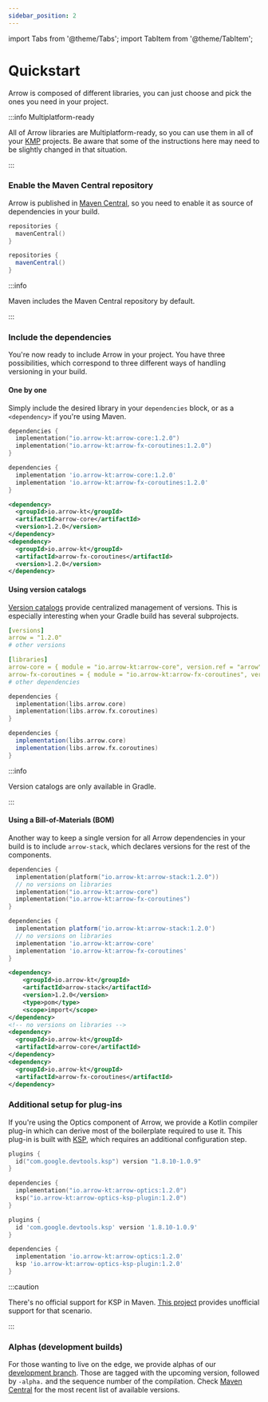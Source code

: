 ```yaml
---
sidebar_position: 2
---
```


import Tabs from '@theme/Tabs';
import TabItem from '@theme/TabItem';

# Quickstart

Arrow is composed of different libraries, you can just choose and pick the ones
you need in your project.

:::info Multiplatform-ready

All of Arrow libraries are Multiplatform-ready, so you can use them in all of your
[KMP](https://kotlinlang.org/docs/multiplatform.html) projects. Be aware that
some of the instructions here may need to be slightly changed in that situation.

:::

### Enable the Maven Central repository

Arrow is published in [Maven Central](https://search.maven.org/), so you need to
enable it as source of dependencies in your build.

<Tabs groupId="build">
  <TabItem value="gradleKotlin" label="Gradle (Kotlin)">

  ```kotlin
  repositories {
    mavenCentral()
  }
  ```

  </TabItem>
  <TabItem value="gradleGroovy" label="Gradle (Groovy)">

  ```groovy
  repositories {
    mavenCentral()
  }
  ```

  </TabItem>
  <TabItem value="maven" label="Maven">

:::info
  
Maven includes the Maven Central repository by default.

:::

  </TabItem>
</Tabs>

### Include the dependencies

You're now ready to include Arrow in your project. You have three possibilities,
which correspond to three different ways of handling versioning in your build.

#### One by one

Simply include the desired library in your `dependencies` block, or as a
`<dependency>` if you're using Maven.

<Tabs groupId="build">
<TabItem value="gradleKotlin" label="Gradle (Kotlin)">

```kotlin
dependencies {
  implementation("io.arrow-kt:arrow-core:1.2.0")
  implementation("io.arrow-kt:arrow-fx-coroutines:1.2.0")
}
```

</TabItem>
<TabItem value="gradleGroovy" label="Gradle (Groovy)">

```groovy
dependencies {
  implementation 'io.arrow-kt:arrow-core:1.2.0'
  implementation 'io.arrow-kt:arrow-fx-coroutines:1.2.0'
}
```

</TabItem>
<TabItem value="maven" label="Maven">


```xml
<dependency>
  <groupId>io.arrow-kt</groupId>
  <artifactId>arrow-core</artifactId>
  <version>1.2.0</version>
</dependency>
<dependency>
  <groupId>io.arrow-kt</groupId>
  <artifactId>arrow-fx-coroutines</artifactId>
  <version>1.2.0</version>
</dependency>
```

</TabItem>
</Tabs>

#### Using version catalogs

[Version catalogs](https://docs.gradle.org/current/userguide/platforms.html)
provide centralized management of versions. This is especially interesting when
your Gradle build has several subprojects.

<Tabs groupId="build">

<TabItem value="gradleToml" label="libs.version.toml (Common)">

```yaml
[versions]
arrow = "1.2.0"
# other versions

[libraries]
arrow-core = { module = "io.arrow-kt:arrow-core", version.ref = "arrow" }
arrow-fx-coroutines = { module = "io.arrow-kt:arrow-fx-coroutines", version.ref = "arrow" }
# other dependencies
```

</TabItem>

<TabItem value="gradleKotlin" label="Gradle (Kotlin)">

```kotlin
dependencies {
  implementation(libs.arrow.core)
  implementation(libs.arrow.fx.coroutines)
}
```

</TabItem>

<TabItem value="gradleGroovy" label="Gradle (Groovy)">

```groovy
dependencies {
  implementation(libs.arrow.core)
  implementation(libs.arrow.fx.coroutines)
}
```

</TabItem>

<TabItem value="maven" label="Maven">

:::info

Version catalogs are only available in Gradle.

:::

</TabItem>
</Tabs>

#### Using a Bill-of-Materials (BOM)

Another way to keep a single version for all Arrow dependencies in your build is
to include `arrow-stack`, which declares versions for the rest of the components.

<Tabs groupId="build">
<TabItem value="gradleKotlin" label="Gradle (Kotlin)">

```kotlin
dependencies {
  implementation(platform("io.arrow-kt:arrow-stack:1.2.0"))
  // no versions on libraries
  implementation("io.arrow-kt:arrow-core")
  implementation("io.arrow-kt:arrow-fx-coroutines")
}
```

</TabItem>
<TabItem value="gradleGroovy" label="Gradle (Groovy)">

```groovy
dependencies {
  implementation platform('io.arrow-kt:arrow-stack:1.2.0')
  // no versions on libraries
  implementation 'io.arrow-kt:arrow-core'
  implementation 'io.arrow-kt:arrow-fx-coroutines'
}
```

</TabItem>
<TabItem value="maven" label="Maven">


```xml
<dependency>
    <groupId>io.arrow-kt</groupId>
    <artifactId>arrow-stack</artifactId>
    <version>1.2.0</version>
    <type>pom</type>
    <scope>import</scope>
</dependency>
<!-- no versions on libraries -->
<dependency>
  <groupId>io.arrow-kt</groupId>
  <artifactId>arrow-core</artifactId>
</dependency>
<dependency>
  <groupId>io.arrow-kt</groupId>
  <artifactId>arrow-fx-coroutines</artifactId>
</dependency>
```

</TabItem>
</Tabs>

### Additional setup for plug-ins

If you're using the Optics component of Arrow, we provide a Kotlin compiler 
plug-in which can derive most of the boilerplate required to use it. This
plug-in is built with [KSP](https://kotlinlang.org/docs/ksp-overview.html),
which requires an additional configuration step.


<Tabs groupId="build">
<TabItem value="gradleKotlin" label="Gradle (Kotlin)">

```kotlin
plugins {
  id("com.google.devtools.ksp") version "1.8.10-1.0.9"
}

dependencies {
  implementation("io.arrow-kt:arrow-optics:1.2.0")
  ksp("io.arrow-kt:arrow-optics-ksp-plugin:1.2.0")
}
```

</TabItem>
<TabItem value="gradleGroovy" label="Gradle (Groovy)">

```groovy
plugins {
  id 'com.google.devtools.ksp' version '1.8.10-1.0.9'
}

dependencies {
  implementation 'io.arrow-kt:arrow-optics:1.2.0'
  ksp 'io.arrow-kt:arrow-optics-ksp-plugin:1.2.0'
}
```

</TabItem>

<TabItem value="maven" label="Maven">

:::caution

There's no official support for KSP in Maven. 
[This project](https://github.com/Dyescape/kotlin-maven-symbol-processing)
provides unofficial support for that scenario.

:::

</TabItem>

</Tabs>

### Alphas (development builds)

For those wanting to live on the edge, we provide alphas of our [development
branch](https://github.com/arrow-kt/arrow). Those are tagged with the upcoming
version, followed by `-alpha.` and the sequence number of the compilation. 
Check [Maven Central](https://central.sonatype.com/artifact/io.arrow-kt/arrow-core/1.1.5/versions)
for the most recent list of available versions.
